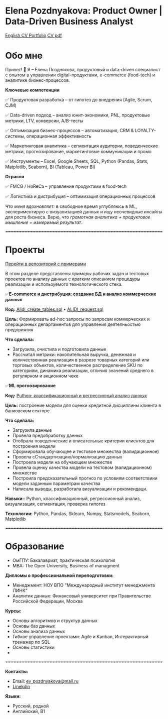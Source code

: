 # Elena Pozdnyakova: Product Owner | Data-Driven Business Analyst


[English CV Portfolio](https://github.com/DontPanic96/Data-Analyst-Portfolio-Eng)
[CV pdf](https://github.com/DontPanic96/Data-Analyst-Portfolio/blob/main/Elena%20Pozdnyakova.pdf)

# Обо мне

Привет! 👋 Я – Елена Позднякова, продуктовый и data-driven специалист с опытом в управлении digital-продуктами, e-commerce (food-tech) и аналитике бизнес-процессов.

**Ключевые компетенции**

✅ Продуктовая разработка – от гипотез до внедрения (Agile, Scrum, CJM)

✅ Data-driven подход – анализ юнит-экономики, PNL, продуктовые метрики, LTV, конверсии, A/B-тесты

✅ Оптимизация бизнес-процессов – автоматизация, CRM & LOYALTY-системы, операционная эффективность

✅ Маркетинговая аналитика – сегментация аудитории, поведенческие метрики, прогнозирование, маркетинговые коммуникации и промо

✅ Инструменты – Excel, Google Sheets, SQL, Python (Pandas, Stats, Matplotlib, Seaborn), BI (Tableau, Power BI)

**Отрасли**

✅ FMCG / HoReCa – управление продуктами в food-tech

✅ Логистика и дистрибуция – оптимизация операционных процессов

*Что меня вдохновляет:* в свободное время углубляюсь в ML, экспериментирую с визуализацией данных и ищу неочевидные инсайты для роста бизнеса.
Верю, что *грамотная аналитика + продуктовое мышление = измеримый результат*.

<hr style="border: 1px dashed #ccc; margin: 20px 0;">

# Проекты

[Перейти в репозиторий с примерами](https://github.com/DontPanic96/PortfolioProjects)

В этом разделе представлены *примеры* рабочих задач и тестовых проектов по анализу данных с кратким описанием процедуры реализации и используемого технологического стека.

✅**E-commerce и дистрибуция: создание БД и анализ коммерческих данных**

**Код:**  [Alidi_create_tables.sql](https://github.com/DontPanic96/PortfolioProjects/blob/main/Alidi_create_tables.sql)  •  [ALIDI_request.sql](https://github.com/DontPanic96/PortfolioProjects/blob/main/Alidi_create_tables.sql)

**Цель:** Формировать ad-hoc запросы по запросам коммерческих и операционных департаментов для управления деятелньостью предприятия

**Что сделала:**
 - Загрузила, очистила и подготовила данные
- Рассчитал метрики: накопительная выручка, денежная и количественная реализация в разрезе товарных категорий или торговых объектов, количественное распределение SKU по категориям, динамика реализации, отличия значений среднего в регулярном и акционном чеке


✅**ML прогнозирование**

**Код:** [Puthon: классификационный и регрессионый анализ данных](main/Portfolio_ML_classification.ipynb 'Перейти в проект')

**Цель:** построение модели для оценки кредитной дисциплины клиента в банковском секторе

**Что сделала:**

- Загрузила данные
- Провела предобработку данных
- Отобрала поведенческие и описательные критерии клиентов для построения модели
- Сформировала обучающее и тестовое множества (валидационное)
- Провела сСтандартизацию/нормализацию данных
- Построела модели на обучающем множестве
- Провела оценку качества модели на тестовом (валидационном) множестве
- Построила предсказательный прогноз по условиям соответствиии модели заданным параметрам качества
- Написала выводы, разработала визуализации и рекомендаци.

**Навыки:**: Python, классификационный, регрессионный анализ, визуализация, сегментация, проверка гипотез

**Технологии:** Python, Pandas, Sklearn, Numpy, Statsmodels, Seaborn, Matplotlib

<hr style="border: 1px dashed #ccc; margin: 20px 0;">

# Образование

- ОмГПУ: Бакалавриат, практическая психология
- MBA: The Open University, Business of managment

**Дипломы о профессиональной переподготовки:**

- Менеджмент: НОУ ВПО "Международный институт менеджмента ЛИНК"
- Аналитик данных: Финансовый университет при Правительстве Российской Федерации, Москва

**Курсы:**

- Основы алгоритмов и структур данных
- Основы баз данных
- Основы анализа данных
- Гибкое управление проектами: Agile и Kanban, Интерактивный тренажер по SQL
- Основы статистики
- 
<hr style="border: 1px dashed #ccc; margin: 20px 0;">

**Контакты:**
- Email: ev_pozdnyakova@mail.ru
- [Linekdin](https://www.linkedin.com/in/elena-pozdnyakova-pev/ 'elena-pozdnyakova-pev')

**Языки:**
- Русский, родной
- Английский, B1
